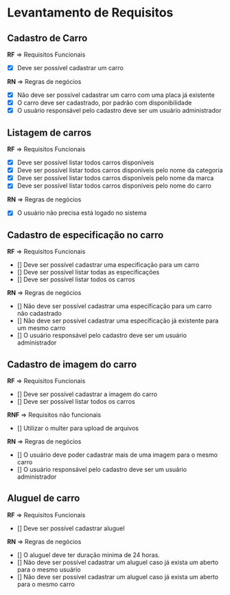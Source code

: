 # Levantamento de Requisitos

## Cadastro de Carro

**RF** => Requisitos Funcionais

- [x] Deve ser possível cadastrar um carro

**RN** => Regras de negócios

- [x] Não deve ser possível cadastrar um carro com uma placa já existente
- [x] O carro deve ser cadastrado, por padrão com disponibilidade
- [x] O usuário responsável pelo cadastro deve ser um usuário administrador

## Listagem de carros

**RF** => Requisitos Funcionais

- [x] Deve ser possível listar todos carros disponíveis
- [x] Deve ser possível listar todos carros disponíveis pelo nome da categoria
- [x] Deve ser possível listar todos carros disponíveis pelo nome da marca
- [x] Deve ser possível listar todos carros disponíveis pelo nome do carro

**RN** => Regras de negócios

- [x] O usuário não precisa está logado no sistema

## Cadastro de especificação no carro

**RF** => Requisitos Funcionais

- [] Deve ser possível cadastrar uma especificação para um carro
- [] Deve ser possível listar todas as especificações
- [] Deve ser possível listar todos os carros

**RN** => Regras de negócios

- [] Não deve ser possível cadastrar uma especificação para um carro não cadastrado
- [] Não deve ser possível cadastrar uma especificação já existente para um mesmo carro
- [] O usuário responsável pelo cadastro deve ser um usuário administrador

## Cadastro de imagem do carro

**RF** => Requisitos Funcionais

- [] Deve ser possível cadastrar a imagem do carro
- [] Deve ser possível listar todos os carros

**RNF** => Requisitos não funcionais

- [] Utilizar o multer para upload de arquivos

**RN** => Regras de negócios

- [] O usuário deve poder cadastrar mais de uma imagem para o mesmo carro
- [] O usuário responsável pelo cadastro deve ser um usuário administrador

## Aluguel de carro

**RF** => Requisitos Funcionais

- [] Deve ser possível cadastrar aluguel

**RN** => Regras de negócios

- [] O aluguel deve ter duração minima de 24 horas.
- [] Não deve ser possível cadastrar um aluguel caso já exista um aberto para o mesmo usuário
- [] Não deve ser possível cadastrar um aluguel caso já exista um aberto para o mesmo carro
